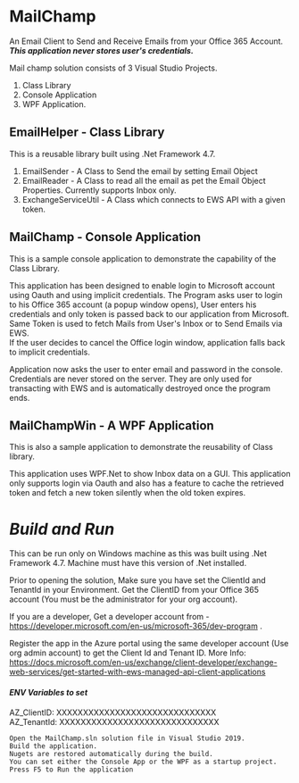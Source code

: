 # MailChamp
An Email Client to Send and Receive Emails from your Office 365 Account.<br/>
***This application never stores user's credentials.***

Mail champ solution consists of 3 Visual Studio Projects. 
1) Class Library 
2) Console Application
3) WPF Application.

## EmailHelper - Class Library

This is a reusable library built using .Net Framework 4.7. 
1) EmailSender - A Class to Send the email by setting Email Object
2) EmailReader - A Class to read all the email as pet the Email Object Properties. Currently supports Inbox only.
3) ExchangeServiceUtil - A Class which connects to EWS API with a given token.

## MailChamp - Console Application

This is a sample console application to demonstrate the capability of the Class Library. 

This application has been designed to enable login to Microsoft account using Oauth and using implicit credentials. 
The Program asks user to login to his Office 365 account (a popup window opens), User enters his credentials and 
only token is passed back to our application from Microsoft.  
Same Token is used to fetch Mails from User's Inbox or to Send Emails via EWS.  
If the user decides to cancel the Office login window, application falls back to implicit credentials. 

Application now asks the user to enter email and password in the console. Credentials are never stored on the server. They are only used for transacting with EWS and is automatically destroyed once the program ends.

## MailChampWin - A WPF Application

This is also a sample application to demonstrate the reusability of Class library. 

This application uses WPF.Net to show Inbox data on a GUI. This application only supports login via Oauth and also has a feature 
to cache the retrieved token and fetch a new token silently when the old token expires.


# *Build and Run*

This can be run only on Windows machine as this was built using .Net Framework 4.7. Machine must have this version of .Net installed.

Prior to opening the solution, Make sure you have set the ClientId and TenantId in your Environment. 
Get the ClientID from your Office 365 account (You must be the administrator for your org account). 

If you are a developer, Get a developer account from - https://developer.microsoft.com/en-us/microsoft-365/dev-program .

Register the app in the Azure portal using the same developer account (Use org admin account) to get the Client Id and Tenant ID.
More Info: https://docs.microsoft.com/en-us/exchange/client-developer/exchange-web-services/get-started-with-ews-managed-api-client-applications 

#### *ENV Variables to set*
AZ_ClientID: XXXXXXXXXXXXXXXXXXXXXXXXXXXXXX  
AZ_TenantId: XXXXXXXXXXXXXXXXXXXXXXXXXXXXXX

```
Open the MailChamp.sln solution file in Visual Studio 2019.
Build the application.
Nugets are restored automatically during the build.
You can set either the Console App or the WPF as a startup project.
Press F5 to Run the application
```
